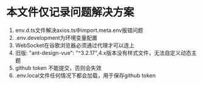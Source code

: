 # 本文件仅记录问题解决方案
1. env.d.ts文件解决axios.ts中import.meta.env报错问题
2. .env.development为环境变量配置
3. WebSocket在谷歌浏览器必须通过代理才可以连上
4.  旧版:   "ant-design-vue": "^3.2.17",4.x版本没有样式文件，无法自定义动态主题
5. github token 不能提交，否则会失效
6. .env.local文件任何情况下都会加载，用于保存github token